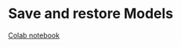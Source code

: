 # Save and restore Models

[Colab notebook](https://colab.research.google.com/github/tensorflow/models/blob/master/samples/core/get_started/save_and_restore_models.ipynb)
